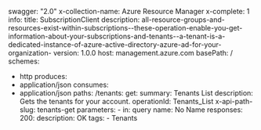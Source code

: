 swagger: "2.0"
x-collection-name: Azure Resource Manager
x-complete: 1
info:
  title: SubscriptionClient
  description: all-resource-groups-and-resources-exist-within-subscriptions--these-operation-enable-you-get-information-about-your-subscriptions-and-tenants--a-tenant-is-a-dedicated-instance-of-azure-active-directory-azure-ad-for-your-organization-
  version: 1.0.0
host: management.azure.com
basePath: /
schemes:
- http
produces:
- application/json
consumes:
- application/json
paths:
  /tenants:
    get:
      summary: Tenants List
      description: Gets the tenants for your account.
      operationId: Tenants_List
      x-api-path-slug: tenants-get
      parameters:
      - in: query
        name: No Name
      responses:
        200:
          description: OK
      tags:
      - Tenants